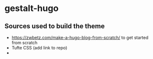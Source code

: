 # gestalt-hugo

## Sources used to build the theme

- <https://zwbetz.com/make-a-hugo-blog-from-scratch/> to get started from scratch
- Tufte CSS (add link to repo)
-
